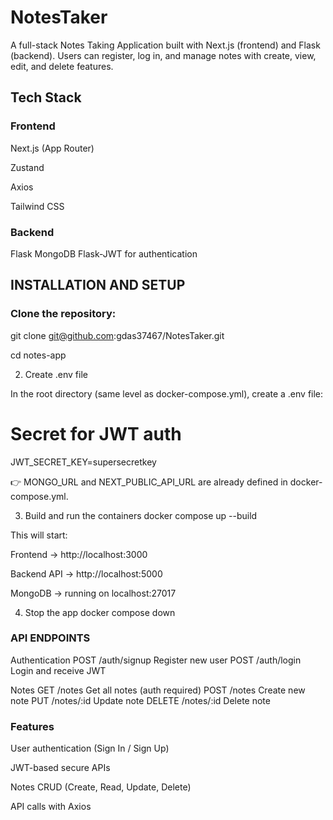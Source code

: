 # NotesTaker

A full-stack Notes Taking Application built with Next.js (frontend) and Flask (backend). Users can register, log in, and manage notes with create, view, edit, and delete features.


## Tech Stack
### Frontend

Next.js (App Router)

Zustand

Axios

Tailwind CSS

### Backend
Flask
MongoDB
Flask-JWT for authentication

## INSTALLATION AND SETUP

### Clone the repository:
git clone git@github.com:gdas37467/NotesTaker.git

cd notes-app

2. Create .env file

In the root directory (same level as docker-compose.yml), create a .env file:

# Secret for JWT auth
JWT_SECRET_KEY=supersecretkey


👉 MONGO_URL and NEXT_PUBLIC_API_URL are already defined in docker-compose.yml.

3. Build and run the containers
docker compose up --build


This will start:

Frontend → http://localhost:3000

Backend API → http://localhost:5000

MongoDB → running on localhost:27017

4. Stop the app
docker compose down


### API ENDPOINTS

Authentication
POST /auth/signup Register new user
POST /auth/login Login and receive JWT

Notes
GET /notes Get all notes (auth required)
POST /notes Create new note
PUT /notes/:id Update note
DELETE /notes/:id Delete note

### Features

User authentication (Sign In / Sign Up)

JWT-based secure APIs

Notes CRUD (Create, Read, Update, Delete)

API calls with Axios
